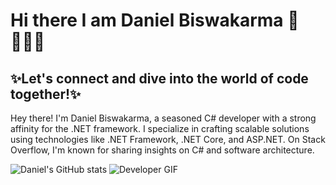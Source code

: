 # Hi there I am Daniel Biswakarma 👋 👩🏾‍💻 #

## ✨Let's connect and dive into the world of code together!✨ 
Hey there! I'm Daniel Biswakarma, a seasoned C# developer with a strong affinity for the .NET framework. I specialize in crafting scalable solutions using technologies like .NET Framework, .NET Core, and ASP.NET. On Stack Overflow, I'm known for sharing insights on C# and software architecture. 



</p>

![Daniel's GitHub stats](https://github-readme-stats.vercel.app/api?username=CodeWithDanielB&show_icons=true&theme=radical) ![Developer GIF](https://media.giphy.com/media/f3iwJFOVOwuy7K6FFw/giphy.gif)



